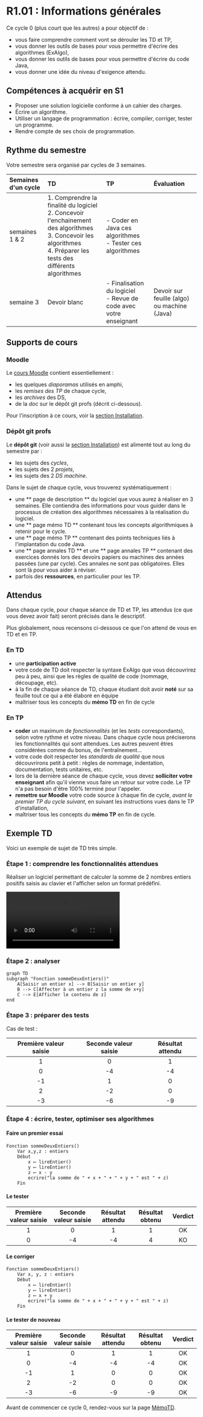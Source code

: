 # R1.01 : Informations générales

Ce cycle 0 (plus court que les autres) a pour objectif de :

- vous faire comprendre comment vont se dérouler les TD et TP,
- vous donner les outils de bases pour vous permettre d'écrire des algorithmes (ExAlgo),
- vous donner les outils de bases pour vous permettre d'écrire du code Java,
- vous donner une idée du niveau d'exigence attendu.

## Compétences à acquérir en S1
- Proposer une solution logicielle conforme à un cahier des charges.
- Écrire un algorithme.
- Utiliser un langage de programmation : écrire, compiler, corriger, tester un programme.
- Rendre compte de ses choix de programmation.

## Rythme du semestre

Votre semestre sera organisé par cycles de 3 semaines.

Semaines d'un cycle| TD | TP | Évaluation
:-------|:---|:---|:-----------
semaines 1 & 2 |1. Comprendre la finalité du logiciel<br/>2. Concevoir l'enchainement des algorithmes<br/>3. Concevoir les algorithmes<br/>4. Préparer les tests des différents algorithmes|- Coder en Java ces algorithmes<br/>- Tester ces algorithmes|
semaine 3 | Devoir blanc |- Finalisation du logiciel<br/>- Revue de code avec votre enseignant | Devoir sur feuille (algo) ou machine (Java)  

## Supports de cours

### Moodle

Le [cours Moodle](https://moodle1.u-bordeaux.fr/course/view.php?id=3602) contient essentiellement :

- les quelques *diaporamas* utilisés en amphi,
- les *remises des TP* de chaque cycle,
- les *archives* des DS,
- de la *doc* sur le dépôt git profs (décrit ci-dessous).

Pour l'inscription à ce cours, voir la [section Installation](installation.md).

### Dépôt git profs

Le **dépôt git** (voir aussi la [section Installation](installation.md))
est alimenté tout au long du semestre par :

- les sujets des *cycles*,
- les sujets des 2 *projets*,
- les sujets des 2 *DS machine*.

Dans le sujet de chaque cycle, vous trouverez systématiquement : 

- une ** page de description ** du logiciel que vous aurez à réaliser en 3 semaines. Elle contiendra des informations pour vous guider dans le processus de création des algorithmes nécessaires à la réalisation du logiciel.
- une ** page mémo TD ** contenant tous les concepts algorithmiques à retenir pour le cycle.
- une ** page mémo TP ** contenant des points techniques liés à l'implantation du code Java.
- une ** page annales TD ** et une ** page annales TP ** contenant des exercices donnés lors des devoirs papiers ou machines des années passées (une par cycle). Ces annales ne sont pas obligatoires. Elles sont là pour vous aider à réviser.
- parfois des **ressources**, en particulier pour les TP.

## Attendus

Dans chaque cycle, pour chaque séance de TD et TP,
les attendus (ce que vous devez avoir fait) seront précisés
dans le descriptif.

Plus globalement, nous recensons ci-dessous ce que l'on attend de vous
en TD et en TP.

### En TD

- une **participation active**
- votre code de TD doit respecter la syntaxe ExAlgo que vous découvrirez
  peu à peu, ainsi que les règles de qualité de code (nommage, découpage, etc).
- à la fin de chaque séance de TD, chaque étudiant doit avoir
  **noté** sur sa feuille tout ce qui a été élaboré en équipe
- maîtriser tous les concepts du **mémo TD** en fin de cycle

### En TP

- **coder** un maximum de *fonctionnalités* (et les *tests* correspondants),
  selon votre rythme et votre niveau.
  Dans chaque cycle nous préciserons les fonctionnalités qui sont attendues.
  Les autres peuvent êtres considérées comme du bonus, de l'entraînement...
- votre code doit respecter les *standards de qualité* que nous découvrirons
  petit à petit : règles de nommage, indentation, documentation,
  tests unitaires, etc.
- lors de la dernière séance de chaque cycle,
  vous devez **solliciter votre enseignant** afin qu'il vienne
  vous faire un retour sur votre code.
  Le TP n'a pas besoin d'être 100% terminé pour l'appeler.
- **remettre sur Moodle** votre code source à chaque fin de cycle,
  *avant le premier TP du cycle suivant*,
  en suivant les instructions vues dans le TP d'installation,
- maîtriser tous les concepts du **mémo TP** en fin de cycle.


## Exemple TD

Voici un exemple de sujet de TD très simple.

### Étape 1 : comprendre les fonctionnalités attendues

Réaliser un logiciel permettant de calculer la somme de 2 nombres entiers positifs saisis au clavier et l'afficher selon un format prédéfini. 

![type:video](videos/sommeEntiers.m4v)

### Étape 2 : analyser

``` mermaid
graph TD
subgraph "Fonction sommeDeuxEntiers()"
    A[Saisir un entier x] --> B[Saisir un entier y]    
    B --> C[Affecter à un entier z la somme de x+y]
    C --> E[Afficher le contenu de z]
end
```

### Étape 3 : préparer des tests


Cas de test :

Première valeur saisie | Seconde valeur saisie | Résultat attendu 
 :---------------------: | :---------------------: | :----------------:
1 | 0 | 1
0 | -4 | -4
-1 | 1 | 0
2 | -2 | 0
-3 | -6 | -9


### Étape 4 : écrire, tester, optimiser ses algorithmes

#### Faire un premier essai

```{ .exalgo use_pygments=false }
Fonction sommeDeuxEntiers()
    Var x,y,z : entiers
    Début
        x ⟵ lireEntier()
        y ⟵ lireEntier() 
        z ⟵ x - y
        ecrire("la somme de " + x + " + " + y + " est " + z)
    Fin
```

#### Le tester

Première valeur saisie | Seconde valeur saisie | Résultat attendu  | Résultat obtenu | Verdict
 :---: | :---: | :---: | :---:| :---:
1 | 0 | 1 | 1 | OK
0 | -4 | -4 | 4 | KO

#### Le corriger



```{ .exalgo use_pygments=false }
Fonction sommeDeuxEntiers()
    Var x, y, z : entiers
    Début
        x ⟵ lireEntier()
        y ⟵ lireEntier() 
        z ⟵ x + y
        ecrire("la somme de " + x + " + " + y + " est " + z)
    Fin
```

#### Le tester de nouveau

Première valeur saisie | Seconde valeur saisie | Résultat attendu  | Résultat obtenu | Verdict
 :---: | :---: | :---: | :---:| :---:
 1 |  0 |  1 |  1 | OK
 0 | -4 | -4 | -4 | OK
-1 |  1 |  0 |  0 | OK
 2 | -2 |  0 |  0 | OK
-3 | -6 | -9 | -9 | OK


Avant de commencer ce cycle 0, rendez-vous sur la page [MémoTD](memoTD.md).